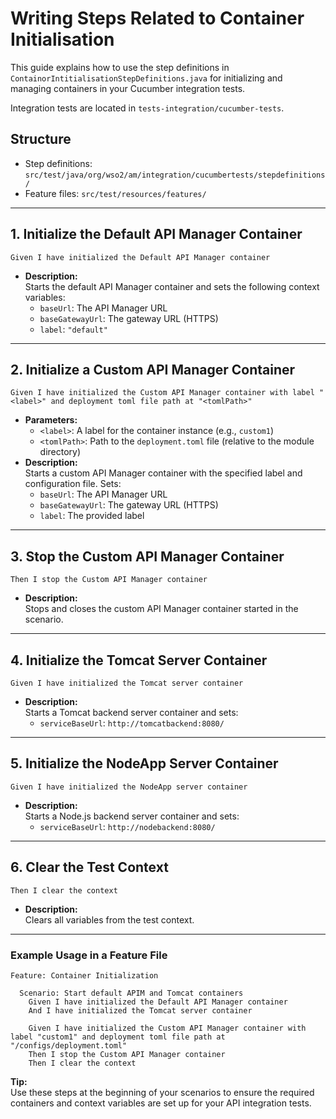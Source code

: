 # Writing Steps Related to Container Initialisation

This guide explains how to use the step definitions in `ContainorIntitialisationStepDefinitions.java` for initializing and managing containers in your Cucumber integration tests.

Integration tests are located in `tests-integration/cucumber-tests`.

## Structure

- Step definitions: `src/test/java/org/wso2/am/integration/cucumbertests/stepdefinitions/`
- Feature files: `src/test/resources/features/`

---

## 1. Initialize the Default API Manager Container

```gherkin
Given I have initialized the Default API Manager container
```
- **Description:**  
  Starts the default API Manager container and sets the following context variables:
  - `baseUrl`: The API Manager URL
  - `baseGatewayUrl`: The gateway URL (HTTPS)
  - `label`: `"default"`

---

## 2. Initialize a Custom API Manager Container

```gherkin
Given I have initialized the Custom API Manager container with label "<label>" and deployment toml file path at "<tomlPath>"
```
- **Parameters:**
  - `<label>`: A label for the container instance (e.g., `custom1`)
  - `<tomlPath>`: Path to the `deployment.toml` file (relative to the module directory)
- **Description:**  
  Starts a custom API Manager container with the specified label and configuration file. Sets:
  - `baseUrl`: The API Manager URL
  - `baseGatewayUrl`: The gateway URL (HTTPS)
  - `label`: The provided label

---

## 3. Stop the Custom API Manager Container

```gherkin
Then I stop the Custom API Manager container
```
- **Description:**  
  Stops and closes the custom API Manager container started in the scenario.

---

## 4. Initialize the Tomcat Server Container

```gherkin
Given I have initialized the Tomcat server container
```
- **Description:**  
  Starts a Tomcat backend server container and sets:
  - `serviceBaseUrl`: `http://tomcatbackend:8080/`

---

## 5. Initialize the NodeApp Server Container

```gherkin
Given I have initialized the NodeApp server container
```
- **Description:**  
  Starts a Node.js backend server container and sets:
  - `serviceBaseUrl`: `http://nodebackend:8080/`

---

## 6. Clear the Test Context

```gherkin
Then I clear the context
```
- **Description:**  
  Clears all variables from the test context.

---

### Example Usage in a Feature File

```gherkin
Feature: Container Initialization

  Scenario: Start default APIM and Tomcat containers
    Given I have initialized the Default API Manager container
    And I have initialized the Tomcat server container

    Given I have initialized the Custom API Manager container with label "custom1" and deployment toml file path at "/configs/deployment.toml"
    Then I stop the Custom API Manager container
    Then I clear the context
```

**Tip:**  
Use these steps at the beginning of your scenarios to ensure the required containers and context variables are set up for your API integration tests.